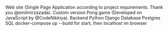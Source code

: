 Web site (Single Page Application according to project requirements. Thank you @emilmirzazada). 
Custom version Pong game (Developed on JavaScript by @CodeNikkiya). 
Backend Python Django
Database Postgres SQL
docker-compose up --build for start, then localhost im browser 
